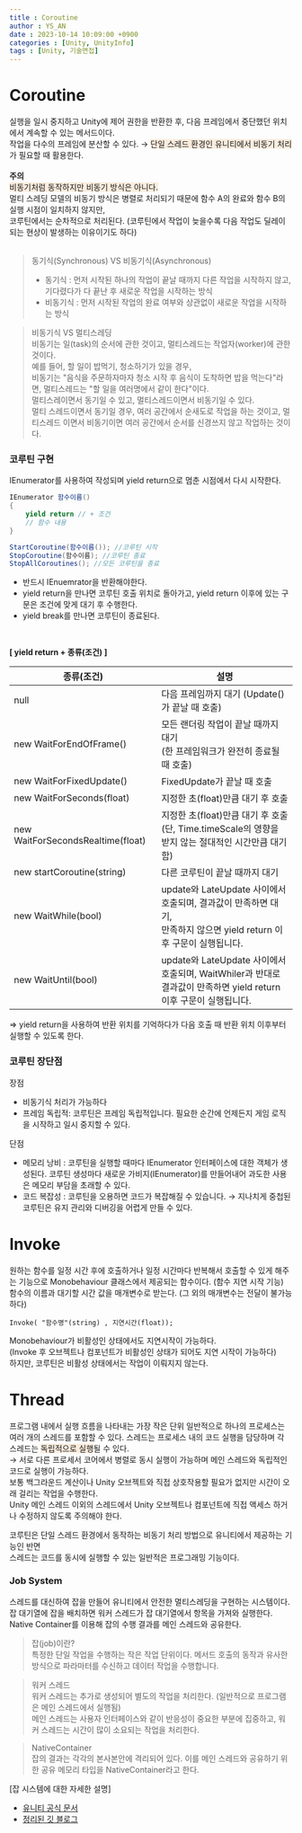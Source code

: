 ```yaml
---
title : Coroutine
author : YS_AN
date : 2023-10-14 10:09:00 +0900
categories : [Unity, UnityInfo]
tags : [Unity, 기술면접]
---
```


# Coroutine
실행을 일시 중지하고 Unity에 제어 권한을 반환한 후, 다음 프레임에서 중단했던 위치에서 계속할 수 있는 메서드이다. <br/>
작업을 다수의 프레임에 분산할 수 있다. → <span style='background-color:#FBECDD'>단일 스레드 환경인 유니티에서 비동기 처리</span>가 필요할 때 활용한다. <br/><br/>
**주의**   <br/>
<span style='background-color:#FBECDD'>비동기처럼 동작하지만 비동기 방식은 아니다.</span> <br/>
멀티 스레딩 모델의 비동기 방식은 병렬로 처리되기 때문에 함수 A의 완료와 함수 B의 실행 시점이 일치하지 않지만, <br/>
코루틴에서는 순차적으로 처리된다. (코루틴에서 작업이 늦을수록 다음 작업도 딜레이되는 현상이 발생하는 이유이기도 하다) <br/><br/>

> 동기식(Synchronous) VS 비동기식(Asynchronous)
> * 동기식 : 먼저 시작된 하나의 작업이 끝날 때까지 다른 작업을 시작하지 않고, 기다렸다가 다 끝난 후 새로운 작업을 시작하는 방식
> * 비동기식 : 먼저 시작된 작업의 완료 여부와 상관없이 새로운 작업을 시작하는 방식

> 비동기식 VS 멀티스레딩  <br/>
> 비동기는 일(task)의 순서에 관한 것이고, 멀티스레드는 작업자(worker)에 관한 것이다.  <br/>
> 예를 들어, 할 일이 밥먹기, 청소하기가 있을 경우,  <br/>
> 비동기는 "음식을 주문하자마자 청소 시작 후 음식이 도착하면 밥을 먹는다"라면, 멀티스레드는 "할 일을 여러명에서 같이 한다"이다. <br/>
> 멀티스레이면서 동기일 수 있고, 멀티스레드이면서 비동기일 수 있다. <br/>
> 멀티 스레드이면서 동기일 경우, 여러 공간에서 순새도로 작업을 하는 것이고, 멀티스레드 이면서 비동기이면 여러 공간에서 순서를 신경쓰지 않고 작업하는 것이다. 

### 코루틴 구현 
IEnumerator를 사용하여 작성되며 yield return으로 멈춘 시점에서 다시 시작한다. 
```C#
IEnumerator 함수이름()
{
	yield return // + 조건
    // 함수 내용
}

StartCoroutine(함수이름()); //코루틴 시작
StopCoroutine(함수이름); //코루틴 종료
StopAllCoroutines(); //모든 코루틴을 종료
```
* 반드시 IEnuemrator을 반환해야한다.
* yield return을 만나면 코루틴 호출 위치로 돌아가고, yield return 이후에 있는 구문은 조건에 맞게 대기 후 수행한다. 
* yield break를 만나면 코루틴이 종료된다.
<br/>

**[ yield return + 종류(조건) ]**

|종류(조건)|설명|
|---|---|
|null|다음 프레임까지 대기 (Update()가 끝날 때 호출)|
|new WaitForEndOfFrame()|모든 랜더링 작업이 끝날 때까지 대기 <br/>(한 프레임워크가 완전히 종료될 때 호출)|
|new WaitForFixedUpdate()|FixedUpdate가 끝날 때 호출|
|new WaitForSeconds(float)|지정한 초(float)만큼 대기 후 호출|
|new WaitForSecondsRealtime(float)|지정한 초(float)만큼 대기 후 호출 <br/>(단, Time.timeScale의 영향을 받지 않는 절대적인 시간만큼 대기함)|
|new startCoroutine(string)|다른 코루틴이 끝날 때까지 대기|
|new WaitWhile(bool)|update와 LateUpdate 사이에서 호출되며, 결과값이 만족하면 대기, <br/>만족하지 않으면 yield return 이후 구문이 실행됩니다.|
|new WaitUntil(bool)|update와 LateUpdate 사이에서 호출되며, WaitWhiler과 반대로 <br/>결과값이 만족하면 yield return 이후 구문이 실행됩니다.|

⇒ yield return을 사용하여 반환 위치를 기억하다가 다음 호출 때 반환 위치 이후부터 실행할 수 있도록 한다.

### 코루틴 장단점 
장점
* 비동기식 처리가 가능하다 
* 프레임 독립적: 코루틴은 프레임 독립적입니다. 필요한 순간에 언제든지 게임 로직을 시작하고 일시 중지할 수 있다. 

단점
* 메모리 낭비 : 코루틴을 실행할 때마다 IEnumerator 인터페이스에 대한 객체가 생성된다. 코루틴 생성마다 새로운 가비지(IEnumerator)를 만들어내어 과도한 사용은 메모리 부담을 초래할 수 있다. 
* 코드 복잡성 : 코루틴을 오용하면 코드가 복잡해질 수 있습니다. → 지나치게 중첩된 코루틴은 유지 관리와 디버깅을 어렵게 만들 수 있다.

# Invoke

원하는 함수를 일정 시간 후에 호출하거나 일정 시간마다 반복해서 호출할 수 있게 해주는 기능으로 Monobehaviour 클래스에서 제공되는 함수이다. (함수 지연 시작 기능) <br/>
함수의 이름과 대기할 시간 값을 매개변수로 받는다. (그 외의 매개변수는 전달이 불가능하다)
```
Invoke( "함수명"(string) , 지연시간(float));
```
Monobehaviour가 비활성인 상태에서도 지연시작이 가능하다.<br/>
(Invoke 후 오브젝트나 컴포넌트가 비활성인 상태가 되어도 지연 시작이 가능하다) <br/>
하지만, 코루틴은 비활성 상태에서는 작업이 이뤄지지 않는다.  

# Thread

프로그램 내에서 실행 흐름을 나타내는 가장 작은 단위
일반적으로 하나의 프로세스는 여러 개의 스레드를 포함할 수 있다. 스레드는 프로세스 내의 코드 실행을 담당하며 각 스레드는 <span style='background-color:#FBECDD'>독립적으로 실행</span>될 수 있다. <br/>
→ 서로 다른 프로세서 코어에서 병렬로 동시 실행이 가능하며 메인 스레드와 독립적인 코드로 실행이 가능하다.<br/>
보통 백그라운드 계산이나 Unity 오브젝트와 직접 상호작용할 필요가 없지만 시간이 오래 걸리는 작업을 수행한다.<br/>
Unity 메인 스레드 이외의 스레드에서 Unity 오브젝트나 컴포넌트에 직접 액세스 하거나 수정하지 않도록 주의해야 한다. 

코루틴은 단일 스레드 환경에서 동작하는 비동기 처리 방법으로 유니티에서 제공하는 기능인 반면 <br/>
스레드는 코드를 동시에 실행할 수 있는 일반적은 프로그래밍 기능이다. 

### Job System
스레드를 대신하여 잡을 만들어 유니티에서 안전한 멀티스레딩을 구현하는 시스템이다.<br/>
잡 대기열에 잡을 배치하면 워커 스레드가 잡 대기열에서 항목을 가져와 실행한다. <br/>
Native Container를 이용해 잡의 수행 결과를 메인 스레드와 공유한다. 

> 잡(job)이란?  <br/>
> 특정한 단일 작업을 수행하는 작은 작업 단위이다. 메서드 호출의 동작과 유사한 방식으로 파라마터를 수신하고 데이터 작업을 수행합니다.

> 워커 스레드 <br/>
> 워커 스레드는 추가로 생성되어 별도의 작업을 처리한다. (일반적으로 프로그램은 메인 스레드에서 실행됨) <br/>
> 메인 스레드는 사용자 인터페이스와 같이 반응성이 중요한 부분에 집중하고, 워커 스레드는 시간이 많이 소요되는 작업을 처리한다. 

> NativeContainer <br/>
> 잡의 결과는 각각의 본사본안에 격리되어 있다. 이를 메인 스레드와 공유하기 위한 공유 메모리 타입을 NativeContainer라고 한다.

[잡 시스템에 대한 자세한 설명]
* [유니티 공식 문서](https://docs.unity3d.com/kr/2018.4/Manual/JobSystem.html)
* [정리된 깃 블로그](https://rito15.github.io/posts/job-system/)
